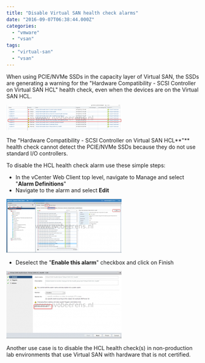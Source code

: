 ```yaml
---
title: "Disable Virtual SAN health check alarms"
date: "2016-09-07T06:38:44.000Z"
categories: 
  - "vmware"
  - "vsan"
tags: 
  - "virtual-san"
  - "vsan"
---
```


When using PCIE/NVMe SSDs in the capacity layer of Virtual SAN, the SSDs are generating a warning for the "Hardware Compatibility - SCSI Controller on Virtual SAN HCL" health check, even when the devices are on the Virtual SAN HCL.

[![alarm](images/alarm-300x67.png)](https://www.ivobeerens.nl/wp-content/uploads/2016/09/alarm.png)

The "Hardware Compatibility - SCSI Controller on Virtual SAN HCL**"** health check cannot detect the PCIE/NVMe SSDs because they do not use standard I/O controllers.

To disable the HCL health check alarm use these simple steps:

- In the vCenter Web Client top level, navigate to Manage and select "**Alarm Definitions**"
- Navigate to the alarm and select **Edit**

[![alarm1](images/alarm1-300x140.png)](https://www.ivobeerens.nl/wp-content/uploads/2016/09/alarm1.png)

- Deselect the "**Enable this alarm**" checkbox and click on Finish

[![alarm3](images/alarm3-300x175.png)](https://www.ivobeerens.nl/wp-content/uploads/2016/09/alarm3.png)

Another use case is to disable the HCL health check(s) in non-production lab environments that use Virtual SAN with hardware that is not certified.

